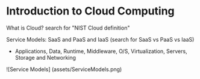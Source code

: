 # Introduction to Cloud Computing

What is Cloud? search for "NIST Cloud definition"

Service Models: SaaS and PaaS and IaaS (search for SaaS vs PaaS vs IaaS)
- Applications, Data, Runtime, Middleware, O/S, Virtualization, Servers, Storage and Networking

![Service Models] (assets/ServiceModels.png)
